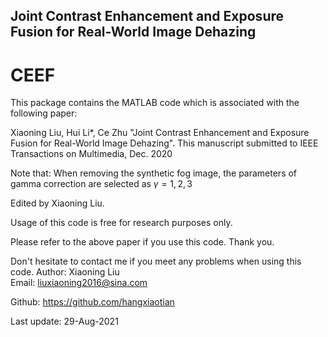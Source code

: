 ## Joint Contrast Enhancement and Exposure Fusion for Real-World Image Dehazing


# CEEF
This package contains the MATLAB code which is associated with the following paper:

Xiaoning Liu, Hui Li*, Ce Zhu "Joint Contrast Enhancement and Exposure Fusion for
Real-World Image Dehazing". 
This manuscript submitted to IEEE Transactions on Multimedia, Dec. 2020

Note that: When removing the synthetic fog image, the parameters of gamma correction are selected as $\gamma = 1, 2, 3$

Edited by Xiaoning Liu.   

Usage of this code is free for research purposes only. 

Please refer to the above paper if you use this code. Thank you.


Don't hesitate to contact me if you meet any problems when using this code.
Author: Xiaoning Liu                                                            
Email: liuxiaoning2016@sina.com

Github: https://github.com/hangxiaotian

Last update: 29-Aug-2021
